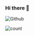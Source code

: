 ### Hi there 👋
![Github](https://github-readme-stats.vercel.app/api?username=icrazt&show_icons=true)

![count](https://count.getloli.com/get/@crazt?theme=rule34)

<!--
**icrazt/icrazt** is a ✨ _special_ ✨ repository because its `README.md` (this file) appears on your GitHub profile.

Here are some ideas to get you started:

- 🔭 I’m currently working on ...
- 🌱 I’m currently learning ...
- 👯 I’m looking to collaborate on ...
- 🤔 I’m looking for help with ...
- 💬 Ask me about ...
- 📫 How to reach me: ...
- 😄 Pronouns: ...
- ⚡ Fun fact: ...
-->
